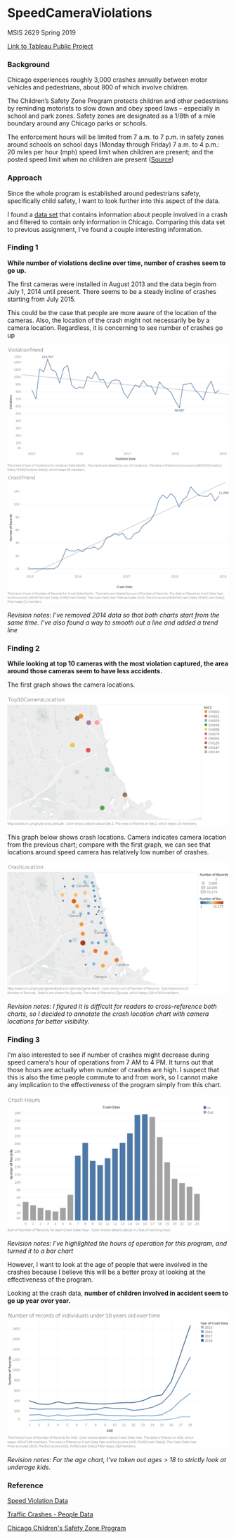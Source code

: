 # SpeedCameraViolations
MSIS 2629 Spring 2019

[Link to Tableau Public Project](https://public.tableau.com/profile/jason1420#!/vizhome/ChicagoSpeedCameraViolationandCrashes_revised/Dashboard)

### Background
Chicago experiences roughly 3,000 crashes annually between motor vehicles and pedestrians, about 800 of which involve children.

The Children’s Safety Zone Program protects children and other pedestrians by reminding motorists to slow down and obey speed laws – especially in school and park zones. Safety zones are designated as a 1/8th of a mile boundary around any Chicago parks or schools.

The enforcement hours will be limited from 7 a.m. to 7 p.m. in safety zones around schools on school days (Monday through Friday)
7 a.m. to 4 p.m.: 20 miles per hour (mph) speed limit when children are present; and the posted speed limit when no children are present ([Source](https://www.chicago.gov/city/en/depts/cdot/supp_info/children_s_safetyzoneporgramautomaticspeedenforcement.html))

### Approach
Since the whole program is established around pedestrians safety, specifically child safety, I want to look further into this aspect of  the data. 

I found a [data set](https://data.cityofchicago.org/Transportation/Traffic-Crashes-People/u6pd-qa9d) that contains information about people involved in a crash and filtered to contain only information in Chicago. Comparing this data set to previous assignment, I've found a couple interesting information.

### Finding 1

**While number of violations decline over time, number of crashes seem to go up.**

The first cameras were installed in August 2013 and the data begin from July 1, 2014 until present. There seems to be a steady incline of crashes starting from July 2015.

This could be the case that people are more aware of the location of the cameras. Also, the location of the crash might not necessarily be by a camera location. Regardless, it is concerning to see number of crashes go up


![](https://github.com/82817/SpeedCameraViolations/blob/master/Images/IMG1_R.png?raw=true)
![](https://github.com/82817/SpeedCameraViolations/blob/master/Images/IMG2_R.png?raw=true)

_Revision notes: I've removed 2014 data so that both charts start from the same time. I've also found a way to smooth out a line and added a trend line_

### Finding 2

**While looking at top 10 cameras with the most violation captured, the area around those cameras seem to have less accidents.**

The first graph shows the camera locations.

![](https://github.com/82817/SpeedCameraViolations/blob/master/Images/IMG3_R.png?raw=true)

This graph below shows crash locations. Camera indicates camera location from the previous chart; compare with the first graph, we can see that locations around speed camera has relatively low number of crashes.

![](https://github.com/82817/SpeedCameraViolations/blob/master/Images/IMG4_R.png?raw=true)

_Revision notes: I figured it is difficult for readers to cross-reference both charts, so I decided to annotate the crash location chart with camera locations for better visibility._

### Finding 3

I'm also interested to see if number of crashes might decrease during speed camera's hour of operations from 7 AM to 4 PM. It turns out that those hours are actually when number of crashes are high. I suspect that this is also the time people commute to and from work, so I cannot make any implication to the effectiveness of the program simply from this chart. 

![](https://github.com/82817/SpeedCameraViolations/blob/master/Images/IMG5_R.png?raw=true)

_Revision notes: I've highlighted the hours of operation for this program, and turned it to a bar chart_

However, I want to look at the age of people that were involved in the crashes because I believe this will be a better proxy at looking at the effectiveness of the program.

Looking at the crash data, **number of children involved in accident seem to go up year over year.** 

![](https://github.com/82817/SpeedCameraViolations/blob/master/Images/IMG6_R.png?raw=true)

_Revision notes: For the age chart, I've taken out ages > 18 to strictly look at underage kids._

### Reference

[Speed Violation Data](https://data.cityofchicago.org/Transportation/Speed-Camera-Violations/hhkd-xvj4)

[Traffic Crashes - People Data](https://data.cityofchicago.org/Transportation/Traffic-Crashes-People/u6pd-qa9d)

[Chicago Children's Safety Zone Program](https://www.chicago.gov/city/en/depts/cdot/supp_info/children_s_safetyzoneporgramautomaticspeedenforcement.html)
